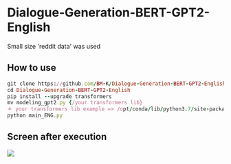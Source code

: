 # Dialogue-Generation-BERT-GPT2-English
Small size 'reddit data' was used
## How to use
```ruby
git clone https://github.com/BM-K/Dialogue-Generation-BERT-GPT2-English.git
cd Dialogue-Generation-BERT-GPT2-English
pip install --upgrade transformers
mv modeling_gpt2.py {/your transformers lib}
＊ your transformers lib example => /opt/conda/lib/python3.7/site-packages/transformers/
python main_ENG.py
```

## Screen after execution
<img src = "https://user-images.githubusercontent.com/55969260/87901288-9c536080-ca91-11ea-9bae-ebd92cef4b7c.png">
